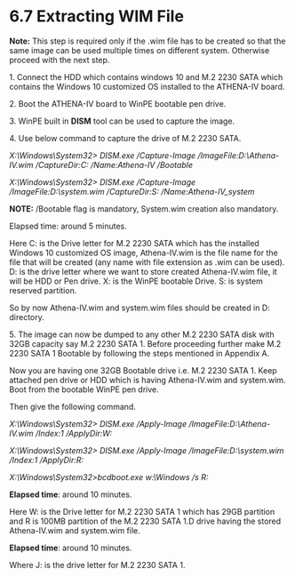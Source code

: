 # 6.7	Extracting WIM File

**Note:** This step is required only if the .wim file has to be created so that the same image can be used multiple times on different system. Otherwise proceed with the next step.&#x20;

1\. Connect the HDD which contains windows 10 and M.2 2230 SATA which contains the Windows 10 customized OS installed to the ATHENA-IV board.&#x20;

2\. Boot the ATHENA-IV board to WinPE bootable pen drive.&#x20;

3\. WinPE built in **DISM** tool can be used to capture the image.&#x20;

4\. Use below command to capture the drive of M.2 2230 SATA.&#x20;

_X:\Windows\System32> DISM.exe /Capture-Image /ImageFile:D:\Athena-IV.wim /CaptureDir:C: /Name:Athena-IV /Bootable_&#x20;

_X:\Windows\System32> DISM.exe /Capture-Image /ImageFile:D:\system.wim /CaptureDir:S: /Name:Athena-IV\_system_&#x20;

**NOTE:** /Bootable flag is mandatory, System.wim creation also mandatory.&#x20;

Elapsed time: around 5 minutes.&#x20;

Here C: is the Drive letter for M.2 2230 SATA which has the installed Windows 10 customized OS image, Athena-IV.wim is the file name for the file that will be created (any name with file extension as .wim can be used). D: is the drive letter where we want to store created Athena-IV.wim file, it will be HDD or Pen drive. X: is the WinPE bootable Drive. S: is system reserved partition.&#x20;

So by now Athena-IV.wim and system.wim files should be created in D: directory.&#x20;

5\. The image can now be dumped to any other M.2 2230 SATA disk with 32GB capacity say M.2 2230 SATA 1. Before proceeding further make M.2 2230 SATA 1 Bootable by following the steps mentioned in Appendix A.

Now you are having one 32GB Bootable drive i.e. M.2 2230 SATA 1. Keep attached pen drive or HDD which is having Athena-IV.wim and system.wim. Boot from the bootable WinPE pen drive.&#x20;

Then give the following command.&#x20;

_X:\Windows\System32> DISM.exe /Apply-Image /ImageFile:D:\Athena-IV.wim /Index:1 /ApplyDir:W:_&#x20;

_X:\Windows\System32> DISM.exe /Apply-Image /ImageFile:D:\system.wim /Index:1 /ApplyDir:R:_&#x20;

_X:\Windows\System32>bcdboot.exe w:\Windows /s R:_&#x20;

**Elapsed time**: around 10 minutes.&#x20;

Here W: is the Drive letter for M.2 2230 SATA 1 which has 29GB partition and R is 100MB partition of the M.2 2230 SATA 1.D drive having the stored Athena-IV.wim and system.wim file.&#x20;

**Elapsed time**: around 10 minutes.&#x20;

Where J: is the drive letter for M.2 2230 SATA 1.

